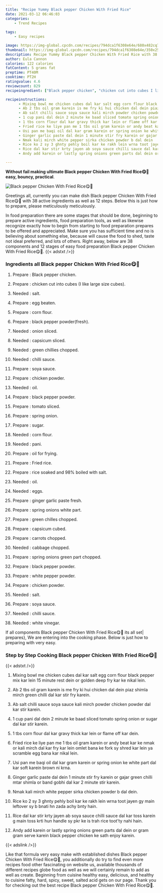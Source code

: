 ```yaml
---
title: "Recipe Yummy Black pepper Chicken With Fried Rice"
date: 2021-03-12 06:46:03
categories:
    - Trend Recipes
    
tags:
    - Easy recipes

image: https://img-global.cpcdn.com/recipes/794dca1f6308e64e/680x482cq70/black-pepper-chicken-with-fried-rice😋🍲-recipe-main-photo.jpg
thumbnail: https://img-global.cpcdn.com/recipes/794dca1f6308e64e/350x250cq70/black-pepper-chicken-with-fried-rice😋🍲-recipe-main-photo.jpg
description: Recipe Yummy Black pepper Chicken With Fried Rice with 38 ingredients and 12 stages of easy cooking.
author: Eula Cannon
calories: 122 calories
fatContent: 5 grams fat
preptime: PT40M
cooktime: PT2H
ratingvalue: 4.6
reviewcount: 829
recipeingredient: ["Black pepper chicken", "chicken cut into cubes I like large size cubes", "salt", "egg beaten", "corn flour", "black pepper powderfresh", "onion sliced", "capsicum sliced", "green chillies chopped", "chilli sauce", "soya sauce", "chicken powder", "oil", "black pepper powder", "tomato sliced", "spring onion", "sugar", "corn flour", "pani", "oil for frying", "Fried rice", "rice soaked and 98 boiled with salt", "oil", "eggs", "ginger garlic paste fresh", "spring onions white part", "green chilles chopped", "capsicum cubed", "carrots chopped", "cabbage chopped", "spring onions green part chopped", "black pepper powder", "white pepper powder", "chicken powder", "salt", "soya sauce", "chilli sauce", "white vinegar"]

recipeinstructions: 
      - Mixing bowl me chicken cubes dal kar salt egg corn flour black pepper mix kar lein 15 minute rest dein or golden deep fry kar ke nikal lein 
      - Ab 2 tbs oil gram karein is me fry ki hui chicken dal dein piaz shimla mirch green chilli dal kar stir fry karein 
      - Ab salt chilli sauce soya sauce kali mirch powder chicken powder dal kar stir karein 
      - 1 cup pani dal dein 2 minute ke baad sliced tomato spring onion or sugar dal kar stir karein 
      - 1 tbs corn flour dal kar gravy thick kar lein or flame off kar dein 
      - Fried rice ke liye pan me 1 tbs oil gram karein or andy beat kar ke nmak or kali mirch dal kar fry kar lein omlet bana ke fork sy shred kar lein ya scramble egg bana kar nikal lein 
      - Usi pan me baqi oil dal kar gram karein or spring onion ke white part dal kar soft karein brown ni krna 
      - Ginger garlic paste dal dein 1 minute stir fry karein or gajar green chilli mtar shimla or band gobhi dal kar 2 minute stir karein 
      - Nmak kali mirch white pepper sirka chicken powder b dal dein 
      - Rice ko 2 sy 3 ghnty pehly boil kar ke rakh lein wrna toot jayen gy main leftover sy b bnati hn zada achy bnty hain 
      - Rice dal kar stir krty jayen ab soya sauce chilli sauce dal kar toss karein g main toss krti hun handle sy pkr ke is trah rice tootty nahi hain 
      - Andy add karein or lastly spring onions green parts dal dein or gram gram serve karein black pepper chicken ke sath enjoy karein

---
```




**Without fail making ultimate Black pepper Chicken With Fried Rice😋🍲 easy, bouncy, practical**. 


![Black pepper Chicken With Fried Rice😋🍲](https://img-global.cpcdn.com/recipes/794dca1f6308e64e/680x482cq70/black-pepper-chicken-with-fried-rice😋🍲-recipe-main-photo.jpg "Black pepper Chicken With Fried Rice😋🍲")




Greetings all, currently you can make dish Black pepper Chicken With Fried Rice😋🍲 with 38 active ingredients as well as 12 steps. Below this is just how to prepare, please meticulously meticulously.

In food preparation there are some stages that should be done, beginning to prepare active ingredients, food preparation tools, as well as likewise recognize exactly how to begin from starting to food preparation prepares to be offered and appreciated. Make sure you has sufficient time and no is believing about something else, because will cause the food to shed, taste not ideal preferred, and lots of others. Right away, below are 38 components and 12 stages of easy food preparation Black pepper Chicken With Fried Rice😋🍲.
{{< adstxt />}}

### Ingredients all Black pepper Chicken With Fried Rice😋🍲


1. Prepare  : Black pepper chicken.

1. Prepare  : chicken cut into cubes (I like large size cubes).

1. Needed  : salt.

1. Prepare  : egg beaten.

1. Prepare  : corn flour.

1. Prepare  : black pepper powder(fresh).

1. Needed  : onion sliced.

1. Needed  : capsicum sliced.

1. Needed  : green chillies chopped.

1. Needed  : chilli sauce.

1. Prepare  : soya sauce.

1. Prepare  : chicken powder.

1. Needed  : oil.

1. Prepare  : black pepper powder.

1. Prepare  : tomato sliced.

1. Prepare  : spring onion.

1. Prepare  : sugar.

1. Needed  : corn flour.

1. Needed  : pani.

1. Prepare  : oil for frying.

1. Prepare  : Fried rice.

1. Prepare  : rice soaked and 98% boiled with salt.

1. Needed  : oil.

1. Needed  : eggs.

1. Prepare  : ginger garlic paste fresh.

1. Prepare  : spring onions white part.

1. Prepare  : green chilles chopped.

1. Prepare  : capsicum cubed.

1. Prepare  : carrots chopped.

1. Needed  : cabbage chopped.

1. Prepare  : spring onions green part chopped.

1. Prepare  : black pepper powder.

1. Prepare  : white pepper powder.

1. Prepare  : chicken powder.

1. Needed  : salt.

1. Prepare  : soya sauce.

1. Needed  : chilli sauce.

1. Needed  : white vinegar.



If all components Black pepper Chicken With Fried Rice😋🍲 its all set| prepares}, We are entering into the cooking phase. Below is just how to preparing with very easy.

### Step by Step Cooking Black pepper Chicken With Fried Rice😋🍲

{{< adstxt />}}


1. Mixing bowl me chicken cubes dal kar salt egg corn flour black pepper mix kar lein 15 minute rest dein or golden deep fry kar ke nikal lein.



1. Ab 2 tbs oil gram karein is me fry ki hui chicken dal dein piaz shimla mirch green chilli dal kar stir fry karein.



1. Ab salt chilli sauce soya sauce kali mirch powder chicken powder dal kar stir karein.



1. 1 cup pani dal dein 2 minute ke baad sliced tomato spring onion or sugar dal kar stir karein.



1. 1 tbs corn flour dal kar gravy thick kar lein or flame off kar dein.



1. Fried rice ke liye pan me 1 tbs oil gram karein or andy beat kar ke nmak or kali mirch dal kar fry kar lein omlet bana ke fork sy shred kar lein ya scramble egg bana kar nikal lein.



1. Usi pan me baqi oil dal kar gram karein or spring onion ke white part dal kar soft karein brown ni krna.



1. Ginger garlic paste dal dein 1 minute stir fry karein or gajar green chilli mtar shimla or band gobhi dal kar 2 minute stir karein.



1. Nmak kali mirch white pepper sirka chicken powder b dal dein.



1. Rice ko 2 sy 3 ghnty pehly boil kar ke rakh lein wrna toot jayen gy main leftover sy b bnati hn zada achy bnty hain.



1. Rice dal kar stir krty jayen ab soya sauce chilli sauce dal kar toss karein g main toss krti hun handle sy pkr ke is trah rice toot&#39;ty nahi hain.



1. Andy add karein or lastly spring onions green parts dal dein or gram gram serve karein black pepper chicken ke sath enjoy karein.





{{< adslink />}}

Like that formula very easy make with established dishes Black pepper Chicken With Fried Rice😋🍲, you additionally do try to find even more recipes food other fascinating on website us, available thousands of different recipes globe food as well as we will certainly remain to add as well as create. Beginning from cuisine healthy easy, delicious, and healthy to cuisine fatty, hard, spicy, sweet, salted acid gets on our page. Thank you for checking out the best recipe Black pepper Chicken With Fried Rice😋🍲.
